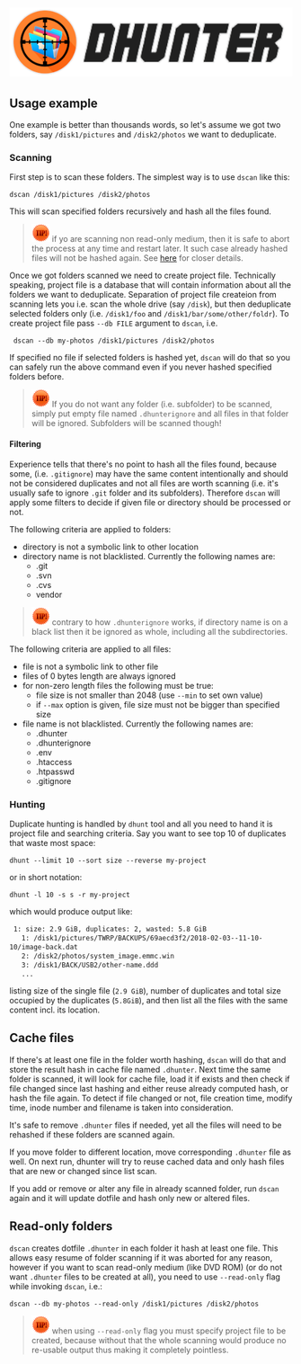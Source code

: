  [![dhunter logo](img/logo.png)](https://github.com/MarcinOrlowski/dhunter)
 ---

## Usage example ##

 One example is better than thousands words, so let's assume we got two folders, say 
 `/disk1/pictures` and `/disk2/photos` we want to deduplicate.

### Scanning ###
 
 First step is to scan these folders. The simplest way is to use `dscan` like this:
 
    dscan /disk1/pictures /disk2/photos

 This will scan specified folders recursively and hash all the files found.

 > ![Tip](img/tip-small.png) if yo are scanning non read-only medium, then it is safe to abort the process
 > at any time and restart later. It such case already hashed files will not be hashed
 > again. See [here](#read-only-folders) for closer details.
 
 Once we got folders scanned we need to create project file. Technically speaking, project
 file is a database that will contain information about all the folders we want to 
 deduplicate. Separation of project file createion from scanning lets you i.e. scan the
 whole drive (say `/disk`), but then deduplicate selected folders only (i.e. `/disk1/foo`
 and `/disk1/bar/some/other/foldr`). To create project file pass `--db FILE` argument
 to `dscan`, i.e.
 
     dscan --db my-photos /disk1/pictures /disk2/photos

 If specified no file if selected folders is hashed yet, `dscan` will do that so you can
 safely run the above command even if you never hashed specified folders before. 
 
 > ![Tip](img/tip-small.png) If you do not want any folder (i.e. subfolder) to be scanned, simply put empty
 > file named `.dhunterignore` and all files in that folder will be ignored. Subfolders
 > will be scanned though! 

#### Filtering ####

 Experience tells that there's no point to hash all the files found, because some, (i.e.
 `.gitignore`) may have the same content intentionally and should not be considered 
 duplicates and not all files are worth scanning (i.e. it's usually safe to ignore 
 `.git` folder and its subfolders). Therefore `dscan` will apply some filters to decide
 if given file or directory should be processed or not. 
 
 The following criteria are applied to folders:
 
  * directory is not a symbolic link to other location
  * directory name is not blacklisted. Currently the following names are:
    * .git
    * .svn
    * .cvs
    * vendor

 > ![Tip](img/tip-small.png) contrary to how `.dhunterignore` works, if directory name is on a black list
 > then it be ignored as whole, including all the subdirectories.
 
 The following criteria are applied to all files:
  
  * file is not a symbolic link to other file 
  * files of 0 bytes length are always ignored
  * for non-zero length files the following must be true: 
    * file size is not smaller than 2048 (use `--min` to set own value)
    * if `--max` option is given, file size must not be bigger than specified size
  * file name is not blacklisted. Currently the following names are:
    * .dhunter
    * .dhunterignore
    * .env
    * .htaccess
    * .htpasswd
    * .gitignore
 
### Hunting ###

 Duplicate hunting is handled by `dhunt` tool and all you need to hand it is project file
 and searching criteria. Say you want to see top 10 of duplicates that waste most space:
 
    dhunt --limit 10 --sort size --reverse my-project
 
 or in short notation:
 
    dhunt -l 10 -s s -r my-project

 which would produce output like:

     1: size: 2.9 GiB, duplicates: 2, wasted: 5.8 GiB
       1: /disk1/pictures/TWRP/BACKUPS/69aecd3f2/2018-02-03--11-10-10/image-back.dat
       2: /disk2/photos/system_image.emmc.win
       3: /disk1/BACK/USB2/other-name.ddd
       ...

 listing size of the single file (`2.9 GiB`), number of duplicates and total size occupied by the duplicates (`5.8GiB`),
 and then list all the files with the same content incl. its location. 
 
## Cache files ##

 If there's at least one file in the folder worth hashing, `dscan` will do that and store 
 the result hash in cache file named `.dhunter`. Next time the same folder is scanned, it
 will look for cache file, load it if exists and then check if file changed since last
 hashing and either reuse already computed hash, or hash the file again. To detect if file
 changed or not, file creation time, modify time, inode number and filename is taken into
 consideration.
 
 It's safe to remove `.dhunter` files if needed, yet all the files will need to be rehashed
 if these folders are scanned again.
 
 If you move folder to different location, move corresponding `.dhunter` file as well.
 On next run, dhunter will try to reuse cached data and only hash files that are new or
 changed since list scan.
 
 If you add or remove or alter any file in already scanned folder, run `dscan` again
 and it will update dotfile and hash only new or altered files. 

## Read-only folders ##

 `dscan` creates dotfile `.dhunter` in each folder it hash at least one file. This allows
 easy resume of folder scanning if it was aborted for any reason, however if you want to
 scan read-only medium (like DVD ROM) (or do not want `.dhunter` files to be created at
 all), you need to use `--read-only` flag while invoking `dscan`, i.e.:
 
    dscan --db my-photos --read-only /disk1/pictures /disk2/photos

 > ![Tip](img/tip-small.png) when using `--read-only` flag you must specify project file to be created, because
 > without that the whole scanning would produce no re-usable output thus making it completely pointless.
